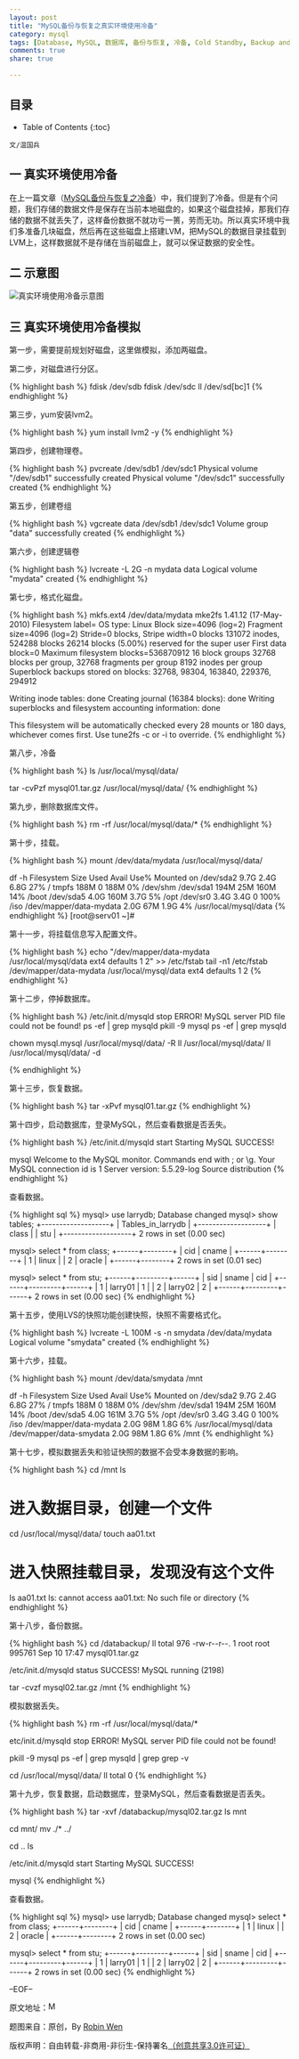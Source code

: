 ```yaml
---
layout: post
title: "MySQL备份与恢复之真实环境使用冷备"
category: mysql
tags: [Database, MySQL, 数据库, 备份与恢复, 冷备, Cold Standby, Backup and Recovery, 生产环境]
comments: true
share: true

---
```


## 目录 ##

* Table of Contents
{:toc}

`文/温国兵`

## 一 真实环境使用冷备 ##

在上一篇文章（<a href="https://dbarobin.github.io/mysql/mysql-cold-standby/" target="_blank">MySQL备份与恢复之冷备</a>）中，我们提到了冷备。但是有个问题，我们存储的数据文件是保存在当前本地磁盘的，如果这个磁盘挂掉，那我们存储的数据不就丢失了，这样备份数据不就功亏一篑，劳而无功。所以真实环境中我们多准备几块磁盘，然后再在这些磁盘上搭建LVM，把MySQL的数据目录挂载到LVM上，这样数据就不是存储在当前磁盘上，就可以保证数据的安全性。

## 二 示意图 ##

![真实环境使用冷备示意图](http://i.imgur.com/xdwARPo.jpg)

## 三 真实环境使用冷备模拟 ##

第一步，需要提前规划好磁盘，这里做模拟，添加两磁盘。

第二步，对磁盘进行分区。

{% highlight bash %}
fdisk /dev/sdb
fdisk /dev/sdc
ll /dev/sd[bc]1
{% endhighlight %}

第三步，yum安装lvm2。

{% highlight bash %}
yum install lvm2 -y
{% endhighlight %}

第四步，创建物理卷。

{% highlight bash %}
pvcreate /dev/sdb1 /dev/sdc1
  Physical volume "/dev/sdb1" successfully created
  Physical volume "/dev/sdc1" successfully created
{% endhighlight %}

第五步，创建卷组

{% highlight bash %}
vgcreate data /dev/sdb1 /dev/sdc1
  Volume group "data" successfully created
{% endhighlight %}

第六步，创建逻辑卷

{% highlight bash %}
lvcreate -L 2G -n mydata data
  Logical volume "mydata" created
{% endhighlight %}

第七步，格式化磁盘。

{% highlight bash %}
mkfs.ext4 /dev/data/mydata
mke2fs 1.41.12 (17-May-2010)
Filesystem label=
OS type: Linux
Block size=4096 (log=2)
Fragment size=4096 (log=2)
Stride=0 blocks, Stripe width=0 blocks
131072 inodes, 524288 blocks
26214 blocks (5.00%) reserved for the super user
First data block=0
Maximum filesystem blocks=536870912
16 block groups
32768 blocks per group, 32768 fragments per group
8192 inodes per group
Superblock backups stored on blocks:
  32768, 98304, 163840, 229376, 294912

Writing inode tables: done
Creating journal (16384 blocks): done
Writing superblocks and filesystem accounting information: done

This filesystem will be automatically checked every 28 mounts or
180 days, whichever comes first.  Use tune2fs -c or -i to override.
{% endhighlight %}

第八步，冷备

{% highlight bash %}
ls /usr/local/mysql/data/

tar -cvPzf mysql01.tar.gz /usr/local/mysql/data/
{% endhighlight %}

第九步，删除数据库文件。

{% highlight bash %}
rm -rf /usr/local/mysql/data/*
{% endhighlight %}

第十步，挂载。

{% highlight bash %}
mount /dev/data/mydata /usr/local/mysql/data/

df -h
Filesystem            Size  Used Avail Use% Mounted on
/dev/sda2             9.7G  2.4G  6.8G  27% /
tmpfs                 188M     0  188M   0% /dev/shm
/dev/sda1             194M   25M  160M  14% /boot
/dev/sda5             4.0G  160M  3.7G   5% /opt
/dev/sr0              3.4G  3.4G     0 100% /iso
/dev/mapper/data-mydata
                      2.0G   67M  1.9G   4% /usr/local/mysql/data
{% endhighlight %}
[root@serv01 ~]# 

第十一步，将挂载信息写入配置文件。

{% highlight bash %}
echo "/dev/mapper/data-mydata /usr/local/mysql/data ext4 defaults 1 2" >> /etc/fstab
tail -n1 /etc/fstab
/dev/mapper/data-mydata /usr/local/mysql/data ext4 defaults 1 2
{% endhighlight %}

第十二步，停掉数据库。

{% highlight bash %}
/etc/init.d/mysqld stop
 ERROR! MySQL server PID file could not be found!
ps -ef | grep mysqld
pkill -9 mysql
ps -ef | grep mysqld

chown mysql.mysql /usr/local/mysql/data/ -R
ll /usr/local/mysql/data/
ll /usr/local/mysql/data/ -d

{% endhighlight %}

第十三步，恢复数据。

{% highlight bash %}
tar -xPvf mysql01.tar.gz
{% endhighlight %}

第十四步，启动数据库，登录MySQL，然后查看数据是否丢失。

{% highlight bash %}
/etc/init.d/mysqld start
Starting MySQL SUCCESS!

mysql
Welcome to the MySQL monitor.  Commands end with ; or \g.
Your MySQL connection id is 1
Server version: 5.5.29-log Source distribution
{% endhighlight %}

查看数据。

{% highlight sql %}
mysql> use larrydb;
Database changed
mysql> show tables;
+-------------------+
| Tables_in_larrydb |
+-------------------+
| class             |
| stu               |
+-------------------+
2 rows in set (0.00 sec)

mysql> select * from class;
+------+--------+
| cid  | cname  |
+------+--------+
|    1 | linux  |
|    2 | oracle |
+------+--------+
2 rows in set (0.01 sec)

mysql> select * from stu;
+------+---------+------+
| sid  | sname   | cid  |
+------+---------+------+
|    1 | larry01 |    1 |
|    2 | larry02 |    2 |
+------+---------+------+
2 rows in set (0.00 sec)
{% endhighlight %}


第十五步，使用LVS的快照功能创建快照，快照不需要格式化。

{% highlight bash %}
lvcreate -L 100M -s -n smydata /dev/data/mydata
  Logical volume "smydata" created
{% endhighlight %}

第十六步，挂载。

{% highlight bash %}
mount /dev/data/smydata /mnt

df -h
Filesystem            Size  Used Avail Use% Mounted on
/dev/sda2             9.7G  2.4G  6.8G  27% /
tmpfs                 188M     0  188M   0% /dev/shm
/dev/sda1             194M   25M  160M  14% /boot
/dev/sda5             4.0G  161M  3.7G   5% /opt
/dev/sr0              3.4G  3.4G     0 100% /iso
/dev/mapper/data-mydata
                      2.0G   98M  1.8G   6% /usr/local/mysql/data
/dev/mapper/data-smydata
                      2.0G   98M  1.8G   6% /mnt
{% endhighlight %}

第十七步，模拟数据丢失和验证快照的数据不会受本身数据的影响。

{% highlight bash %}
cd /mnt
ls

# 进入数据目录，创建一个文件
cd /usr/local/mysql/data/
touch aa01.txt

# 进入快照挂载目录，发现没有这个文件
ls aa01.txt
ls: cannot access aa01.txt: No such file or directory
{% endhighlight %}

第十八步，备份数据。

{% highlight bash %}
cd /databackup/
ll
total 976
-rw-r--r--. 1 root root 995761 Sep 10 17:47 mysql01.tar.gz

/etc/init.d/mysqld status
 SUCCESS! MySQL running (2198)

tar -cvzf mysql02.tar.gz /mnt
{% endhighlight %}

模拟数据丢失。

{% highlight bash %}
rm -rf /usr/local/mysql/data/*

etc/init.d/mysqld stop
 ERROR! MySQL server PID file could not be found!

pkill -9 mysql
ps -ef | grep mysqld | grep grep -v

cd /usr/local/mysql/data/
ll
total 0
{% endhighlight %}

第十九步，恢复数据，启动数据库，登录MySQL，然后查看数据是否丢失。

{% highlight bash %}
tar -xvf /databackup/mysql02.tar.gz
ls
mnt

cd mnt/
mv ./* ../

cd ..
ls

/etc/init.d/mysqld start
Starting MySQL SUCCESS!

mysql
{% endhighlight %}

查看数据。

{% highlight sql %}
mysql> use larrydb;
Database changed
mysql> select * from class;
+------+--------+
| cid  | cname  |
+------+--------+
|    1 | linux  |
|    2 | oracle |
+------+--------+
2 rows in set (0.00 sec)

mysql> select * from stu;
+------+---------+------+
| sid  | sname   | cid  |
+------+---------+------+
|    1 | larry01 |    1 |
|    2 | larry02 |    2 |
+------+---------+------+
2 rows in set (0.00 sec)
{% endhighlight %}

–EOF–

原文地址：<a href="" target="_blank"><img src="http://i.imgur.com/BROigUO.jpg" title="MySQL备份与恢复之真实环境使用冷备" height="16px" width="16px" border="0" alt="MySQL备份与恢复之真实环境使用冷备" /></a>

题图来自：原创，By <a href="https://dbarobin.github.io/" target="_blank">Robin Wen</a>

版权声明：自由转载-非商用-非衍生-保持署名<a href="http://creativecommons.org/licenses/by-nc-nd/3.0/deed.zh" target="_blank">（创意共享3.0许可证）</a>
